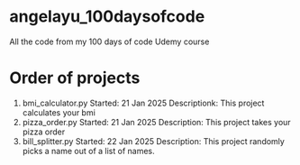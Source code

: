 # angelayu_100daysofcode
All the code from my 100 days of code Udemy course

# Order of projects
1. bmi_calculator.py
    Started: 21 Jan 2025
    Descriptionk: This project calculates your bmi
2. pizza_order.py
    Started: 21 Jan 2025
    Description: This project takes your pizza order
3. bill_splitter.py
    Started: 22 Jan 2025
    Description: This project randomly picks a name out of a list of names.